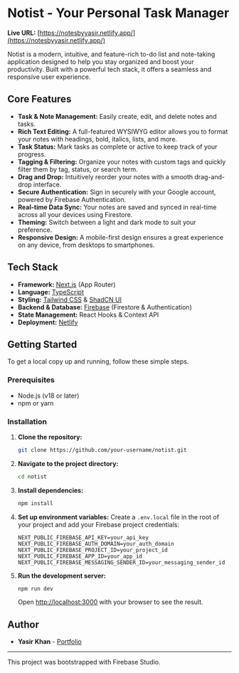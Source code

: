# Notist - Your Personal Task Manager

**Live URL:** [https://notesbyyasir.netlify.app/](https://notesbyyasir.netlify.app/)

Notist is a modern, intuitive, and feature-rich to-do list and note-taking application designed to help you stay organized and boost your productivity. Built with a powerful tech stack, it offers a seamless and responsive user experience.

## Core Features

- **Task & Note Management:** Easily create, edit, and delete notes and tasks.
- **Rich Text Editing:** A full-featured WYSIWYG editor allows you to format your notes with headings, bold, italics, lists, and more.
- **Task Status:** Mark tasks as complete or active to keep track of your progress.
- **Tagging & Filtering:** Organize your notes with custom tags and quickly filter them by tag, status, or search term.
- **Drag and Drop:** Intuitively reorder your notes with a smooth drag-and-drop interface.
- **Secure Authentication:** Sign in securely with your Google account, powered by Firebase Authentication.
- **Real-time Data Sync:** Your notes are saved and synced in real-time across all your devices using Firestore.
- **Theming:** Switch between a light and dark mode to suit your preference.
- **Responsive Design:** A mobile-first design ensures a great experience on any device, from desktops to smartphones.

## Tech Stack

- **Framework:** [Next.js](https://nextjs.org/) (App Router)
- **Language:** [TypeScript](https://www.typescriptlang.org/)
- **Styling:** [Tailwind CSS](https://tailwindcss.com/) & [ShadCN UI](https://ui.shadcn.com/)
- **Backend & Database:** [Firebase](https://firebase.google.com/) (Firestore & Authentication)
- **State Management:** React Hooks & Context API
- **Deployment:** [Netlify](https://www.netlify.com/)

## Getting Started

To get a local copy up and running, follow these simple steps.

### Prerequisites

- Node.js (v18 or later)
- npm or yarn

### Installation

1.  **Clone the repository:**
    ```sh
    git clone https://github.com/your-username/notist.git
    ```
2.  **Navigate to the project directory:**
    ```sh
    cd notist
    ```
3.  **Install dependencies:**
    ```sh
    npm install
    ```
4.  **Set up environment variables:**
    Create a `.env.local` file in the root of your project and add your Firebase project credentials:
    ```
    NEXT_PUBLIC_FIREBASE_API_KEY=your_api_key
    NEXT_PUBLIC_FIREBASE_AUTH_DOMAIN=your_auth_domain
    NEXT_PUBLIC_FIREBASE_PROJECT_ID=your_project_id
    NEXT_PUBLIC_FIREBASE_APP_ID=your_app_id
    NEXT_PUBLIC_FIREBASE_MESSAGING_SENDER_ID=your_messaging_sender_id
    ```
5.  **Run the development server:**
    ```sh
    npm run dev
    ```
    Open [http://localhost:3000](http://localhost:3000) with your browser to see the result.

## Author

- **Yasir Khan** - [Portfolio](https://yasir.qzz.io)

---

This project was bootstrapped with Firebase Studio.

